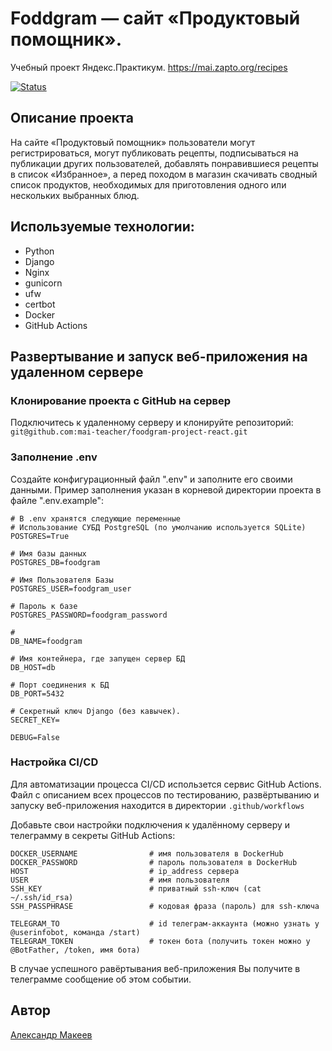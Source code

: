 # Foddgram — сайт «Продуктовый помощник».
Учебный проект Яндекс.Практикум.
https://mai.zapto.org/recipes

[![Status](https://github.com/mai-teacher/foodgram-project-react/workflows/Main%20Foodgram%20workflow/badge.svg)](https://github.com/mai-teacher/foodgram-project-react/actions/workflows/main.yml)

## Описание проекта
На сайте «Продуктовый помощник» пользователи могут регистрироваться, могут публиковать рецепты, подписываться на публикации других пользователей, добавлять понравившиеся рецепты в список «Избранное», а перед походом в магазин скачивать сводный список продуктов, необходимых для приготовления одного или нескольких выбранных блюд.
## Используемые технологии:

* Python
* Django
* Nginx
* gunicorn
* ufw
* certbot
* Docker
* GitHub Actions

## Развертывание и запуск веб-приложения на удаленном сервере

### Клонирование проекта с GitHub на сервер
Подключитесь к удаленному серверу и клонируйте репозиторий: `git@github.com:mai-teacher/foodgram-project-react.git`

### Заполнение .env
Создайте конфигурационный файл ".env" и заполните его своими данными. Пример заполнения указан в корневой директории проекта в файле ".env.example":
```
# В .env хранятся следующие переменные
# Использование СУБД PostgreSQL (по умолчанию используется SQLite)
POSTGRES=True

# Имя базы данных
POSTGRES_DB=foodgram

# Имя Пользователя Базы
POSTGRES_USER=foodgram_user

# Пароль к базе
POSTGRES_PASSWORD=foodgram_password

#
DB_NAME=foodgram

# Имя контейнера, где запущен сервер БД
DB_HOST=db

# Порт соединения к БД
DB_PORT=5432

# Секретный ключ Django (без кавычек).
SECRET_KEY=

DEBUG=False

```

### Настройка CI/CD

Для автоматизации процесса CI/CD использется сервис GitHub Actions.
Файл с описанием всех процессов по тестированию, развёртыванию и запуску веб-приложения находится в директории `.github/workflows`

Добавьте свои настройки подключения к удалённому серверу и телеграмму в секреты GitHub Actions:
```
DOCKER_USERNAME                # имя пользователя в DockerHub
DOCKER_PASSWORD                # пароль пользователя в DockerHub
HOST                           # ip_address сервера
USER                           # имя пользователя
SSH_KEY                        # приватный ssh-ключ (cat ~/.ssh/id_rsa)
SSH_PASSPHRASE                 # кодовая фраза (пароль) для ssh-ключа

TELEGRAM_TO                    # id телеграм-аккаунта (можно узнать у @userinfobot, команда /start)
TELEGRAM_TOKEN                 # токен бота (получить токен можно у @BotFather, /token, имя бота)
```

В случае успешного равёртывания веб-приложения Вы получите в телеграмме сообщение об этом событии.

## Автор
[Александр Макеев](https://github.com/mai-teacher)
